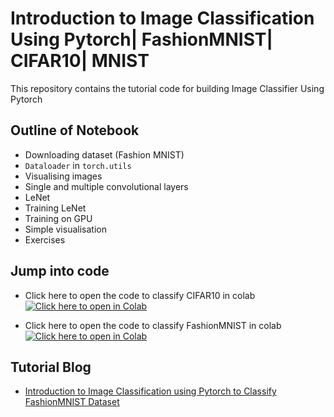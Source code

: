 # Introduction to Image Classification Using Pytorch| FashionMNIST| CIFAR10| MNIST

This repository contains the tutorial code for building Image Classifier Using Pytorch

## Outline of Notebook
* Downloading dataset (Fashion MNIST)
* `Dataloader` in `torch.utils`
* Visualising images
* Single and multiple convolutional layers
* LeNet
* Training LeNet
* Training on GPU
* Simple visualisation
* Exercises

## Jump into code

- Click here to open the code to classify CIFAR10 in colab
[![Click here to open in Colab](https://colab.research.google.com/assets/colab-badge.svg)](https://colab.research.google.com/github/Niranjankumar-c/DeepLearning-PadhAI/blob/master/DeepLearning_Materials/5_ImageClassification_Pytorch_FashionMNIST/PyTorchCNN_CIFAR10.ipynb)

- Click here to open the code to classify FashionMNIST in colab
[![Click here to open in Colab](https://colab.research.google.com/assets/colab-badge.svg)](https://colab.research.google.com/github/Niranjankumar-c/DeepLearning-PadhAI/blob/master/DeepLearning_Materials/5_ImageClassification_Pytorch_FashionMNIST/PyTorchCNN_FashionMNIST.ipynb)

## Tutorial Blog 
* [Introduction to Image Classification using Pytorch to Classify FashionMNIST Dataset](https://www.marktechpost.com/2019/07/30/introduction-to-image-classification-using-pytorch-to-classify-fashionmnist-dataset/)
